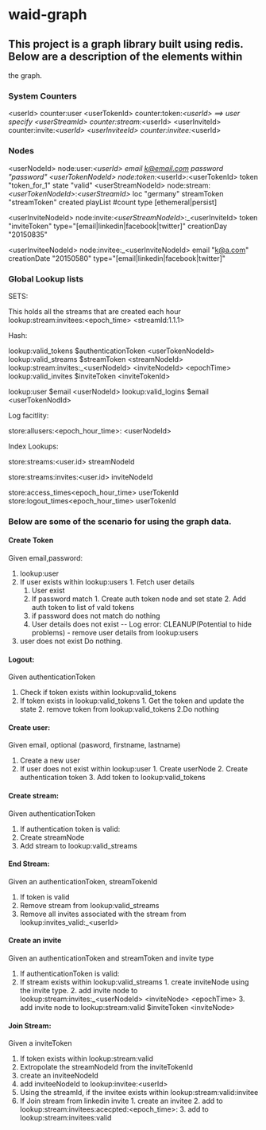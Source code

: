# waid-graph

## This project is a graph library built using redis. Below are a description of the elements within
the graph.

### System Counters
 
 
 \<userId\> counter:user
 \<userTokenId\> counter:token:_\<userId\>  ==\> user specify
 \<userStreamId\> counter:stream:_\<userId\>
 \<userInviteId\> counter:invite:_\<userId\>
 \<userInviteeId\> counter:invitee:_\<userId\>
 
### Nodes


\<userNodeId\> node:user:_\<userId\> email k@email.com password "password"
\<userTokenNodeId\> node:token:_\<userId\>_:_\<userTokenId\> token "token_for_1" state "valid" 
\<userStreamNodeId\> node:stream:_\<userTokenNodeId\>_:_\<userStreamId\>_ loc "germany" streamToken "streamToken" created playList #count type [ethemeral|persist]

\<userInviteNodeId\> node:invite:_\<userStreamNodeId\>_:_\<userInviteId\> token "inviteToken" type="[email|linkedin|facebook|twitter]" creationDay "20150835"

\<userInviteeNodeId\> node:invitee:_\<userInviteNodeId\> email "k@a.com" creationDate "20150580" type="[email|linkedin|facebook|twitter]"
 
### Global Lookup lists

SETS:

This holds all the streams that are created each hour
lookup:stream:invitees:\<epoch_time\> \<streamId:1.1.1\>

Hash:  

lookup:valid_tokens $authenticationToken \<userTokenNodeId\>
lookup:valid_streams $streamToken \<streamNodeId\>
lookup:stream:invites:_\<userNodeId\> \<inviteNodeId\> \<epochTime\>
lookup:valid_invites $inviteToken \<inviteTokenId\>

lookup:user $email \<userNodeId\>
lookup:valid_logins $email \<userTokenNodId\>

Log facitlity:


store:allusers:\<epoch_hour_time\>: \<userNodeId\>

Index Lookups:

store:streams:\<user.id\> streamNodeId

store:streams:invites:\<user.id\> inviteNodeId

store:access_times\<epoch_hour_time\> userTokenId
store:logout_times\<epoch_hour_time\> userTokenId

### Below are some of the scenario for using the graph data.

#### Create Token
Given email,password:

1. lookup:user
  1. If user exists within lookup:users
    1. Fetch user details
      1. User exist
        1. If password match
          1. Create auth token node and set state
          2. Add auth token to list of vald tokens
        2. if password does not match do nothing
      2. User details does not exist
             -- Log error:
             CLEANUP(Potential to hide problems) - remove user details from lookup:users
  2. user does not exist
      Do nothing.

#### Logout:

Given authenticationToken

1. Check if token exists within lookup:valid_tokens
  1. If token exists in lookup:valid_tokens
    1. Get the token and update the state
    2. remove token from lookup:valid_tokens
  2.Do nothing


#### Create user:

Given email, optional (pasword, firstname, lastname)

1. Create a new user
  1. If user does not exist within lookup:user
    1. Create userNode
    2. Create authentication token
    3. Add token to lookup:valid_tokens


#### Create stream:

Given authenticationToken

1. If authentication token is valid:
  1. Create streamNode
  2. Add stream to lookup:valid_streams 

#### End Stream:

Given an authenticationToken, streamTokenId

1. If token is valid
  1. Remove stream from lookup:valid_streams
  2. Remove all invites associated with the stream from lookup:invites_valid:_\<userId\>

#### Create an invite

Given an authenticationToken and streamToken and invite type

1. If authenticationToken is valid:
  1. If stream exists within lookup:valid_streams
    1. create inviteNode using the invite type.
    2. add invite node to lookup:stream:invites:_\<userNodeId\> \<inviteNode\> \<epochTime\>
    3. add invite node to lookup:stream:valid $inviteToken \<inviteNode\>

#### Join Stream:

Given a inviteToken

1. If token exists within lookup:stream:valid
  1. Extropolate the streamNodeId from the inviteTokenId 
  2. create an inviteeNodeId 
  3. add inviteeNodeId to lookup:invitee:\<userId\> 
2. Using the streamId, if the invitee exists within lookup:stream:valid:invitee
  1. If Join stream from linkedin invite
    1. create an invitee
    2. add to lookup:stream:invitees:acecpted:\<epoch_time\>:
    3. add to lookup:stream:invitees:valid




